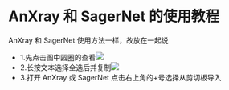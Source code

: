 # AnXray 和 SagerNet 的使用教程
AnXray 和 SagerNet 使用方法一样，故放在一起说

- 1.先点击图中圆圈的查看![](https://raw.githubusercontent.com/OVOJKzzZ/test/main/Screenshot_20211127-235512~4.png)
- 2.长按文本选择全选后并复制![](https://raw.githubusercontent.com/OVOJKzzZ/test/main/Screenshot_20211127-235848~4.png)
- 3.打开 AnXray 或 SagerNet 点击右上角的+号选择从剪切板导入
